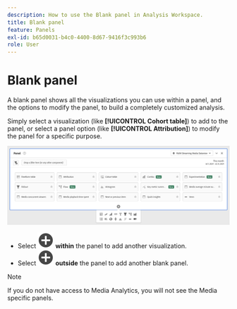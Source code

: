 ```yaml
---
description: How to use the Blank panel in Analysis Workspace.
title: Blank panel
feature: Panels
exl-id: b65d0031-b4c0-4400-8d67-9416f3c993b6
role: User
---
```

# Blank panel

A blank panel shows all the visualizations you can use within a panel, and the options to modify the panel, to build a completely customized analysis.

Simply select a visualization (like **[!UICONTROL Cohort table]**) to add to the panel, or select a panel option (like **[!UICONTROL Attribution]**) to modify the panel for a specific purpose.


![](assets/blank-panel.png)

* Select ![AddCircle](/help/assets/icons/AddCircle.svg) **within** the panel to add another visualization.
* Select ![AddCircle](/help/assets/icons/AddCircle.svg) **outside** the panel to add another blank panel.

>[!NOTE]
>
>If you do not have access to Media Analytics, you will not see the Media specific panels.
